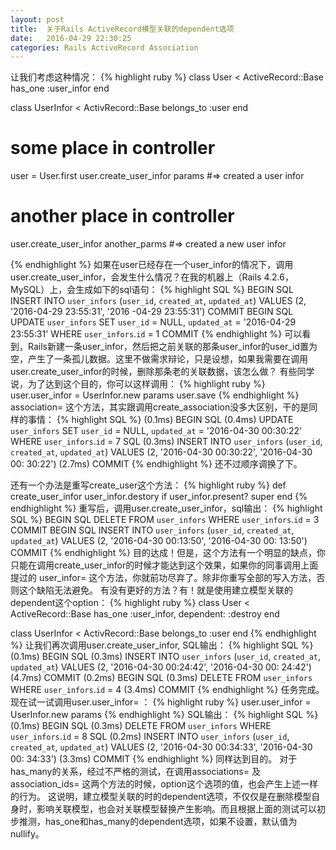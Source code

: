 ```yaml
---
layout: post
title:  关于Rails ActiveRecord模型关联的dependent选项
date:   2016-04-29 22:30:25
categories: Rails ActiveRecord Association
---
```


让我们考虑这种情况：
{% highlight ruby %}
  class User < ActiveRecord::Base
    has_one :user_infor
  end

  class UserInfor < ActivRecord::Base
    belongs_to :user
  end

  # some place in controller
  user = User.first
  user.create_user_infor params #=> created a user infor

  # another place in controller
  user.create_user_infor another_parms #=> created a new user infor

{% endhighlight %}
如果在user已经存在一个user_infor的情况下，调用user.create_user_infor，会发生什么情况？在我的机器上（Rails 4.2.6， MySQL）上，会生成如下的sql语句：
{% highlight SQL %}
   BEGIN
  SQL INSERT INTO `user_infors` (`user_id`, `created_at`, `updated_at`) VALUES (2, '2016-04-29 23:55:31', '2016
-04-29 23:55:31')
   COMMIT
   BEGIN
  SQL UPDATE `user_infors` SET `user_id` = NULL, `updated_at` = '2016-04-29 23:55:31' WHERE `user_infors`.`id` = 1
   COMMIT
{% endhighlight %}
可以看到，Rails新建一条user_infor，然后把之前关联的那条user_infor的user_id置为空，产生了一条孤儿数据。这里不做需求辩论，只是设想，如果我需要在调用user.create_user_infor的时候，删除那条老的关联数据，该怎么做？
有些同学说，为了达到这个目的，你可以这样调用：
{% highlight ruby %}
  user.user_infor = UserInfor.new params
  user.save
{% endhighlight %}
association= 这个方法，其实跟调用create_association没多大区别，干的是同样的事情：
{% highlight SQL %}
   (0.1ms)  BEGIN
  SQL (0.4ms)  UPDATE `user_infors` SET `user_id` = NULL, `updated_at` = '2016-04-30 00:30:22' WHERE `user_infors`.`id` = 7
  SQL (0.3ms)  INSERT INTO `user_infors` (`user_id`, `created_at`, `updated_at`) VALUES (2, '2016-04-30 00:30:22', '2016-04-30 00:
30:22')
   (2.7ms)  COMMIT
{% endhighlight %}
还不过顺序调换了下。

还有一个办法是重写create_user这个方法：
{% highlight ruby %}
  def create_user_infor
    user_infor.destory if user_infor.present?
    super
  end
{% endhighlight %}
重写后，调用user.create_user_infor，sql输出：
{% highlight SQL %}
   BEGIN
  SQL DELETE FROM `user_infors` WHERE `user_infors`.`id` = 3
   COMMIT
   BEGIN
  SQL INSERT INTO `user_infors` (`user_id`, `created_at`, `updated_at`) VALUES (2, '2016-04-30 00:13:50', '2016-04-30 00:
13:50')
   COMMIT
{% endhighlight %}
目的达成！但是，这个方法有一个明显的缺点，你只能在调用create_user_infor的时候才能达到这个效果，如果你的同事调用上面提过的 user_infor= 这个方法，你就前功尽弃了。除非你重写全部的写入方法，否则这个缺陷无法避免。
有没有更好的方法？有！就是使用建立模型关联的dependent这个option：
{% highlight ruby %}
  class User < ActiveRecord::Base
    has_one :user_infor, dependent: :destroy
  end

  class UserInfor < ActivRecord::Base
    belongs_to :user
  end
{% endhighlight %}
让我们再次调用user.create_user_infor, SQL输出：
{% highlight SQL %}
   (0.1ms)  BEGIN
  SQL (0.3ms)  INSERT INTO `user_infors` (`user_id`, `created_at`, `updated_at`) VALUES (2, '2016-04-30 00:24:42', '2016-04-30 00:
24:42')
   (4.7ms)  COMMIT
   (0.2ms)  BEGIN
  SQL (0.3ms)  DELETE FROM `user_infors` WHERE `user_infors`.`id` = 4
   (3.4ms)  COMMIT
{% endhighlight %}
任务完成。现在试一试调用user.user_infor= ：
{% highlight ruby %}
  user.user_infor = UserInfor.new params
{% endhighlight %}
SQL输出：
{% highlight SQL %}
   (0.1ms)  BEGIN
  SQL (0.3ms)  DELETE FROM `user_infors` WHERE `user_infors`.`id` = 8
  SQL (0.2ms)  INSERT INTO `user_infors` (`user_id`, `created_at`, `updated_at`) VALUES (2, '2016-04-30 00:34:33', '2016-04-30 00:
34:33')
   (3.3ms)  COMMIT
{% endhighlight %}
同样达到目的。
对于has_many的关系，经过不严格的测试，在调用associations= 及 association_ids= 这两个方法的时候，option这个选项的值，也会产生上述一样的行为。
这说明，建立模型关联的时的dependent选项，不仅仅是在删除模型自身时，影响关联模型，也会对关联模型替换产生影响。而且根据上面的测试可以初步推测，has_one和has_many的dependent选项，如果不设置，默认值为nullify。